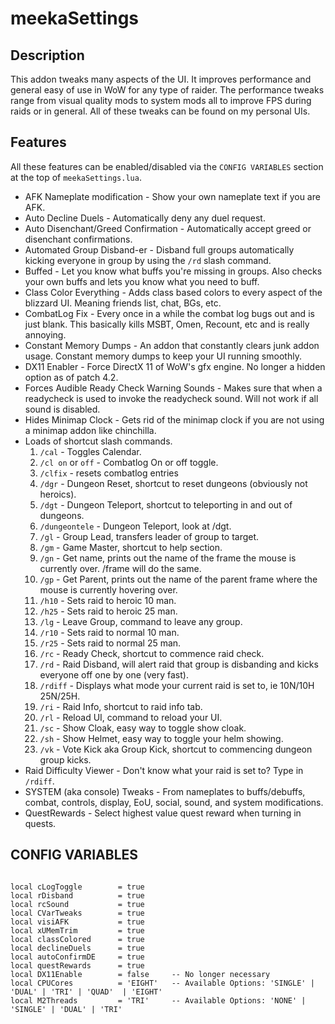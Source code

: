 meekaSettings
=============

Description
-----------
This addon tweaks many aspects of the UI. It improves performance and general easy of use in WoW for any type of raider. The performance tweaks range from visual quality mods to system mods all to improve FPS during raids or in general. All of these tweaks can be found on my personal UIs.

Features
----------
All these features can be enabled/disabled via the `CONFIG VARIABLES` section at the top of `meekaSettings.lua`.

-	AFK Nameplate modification - Show your own nameplate text if you are AFK.
-	Auto Decline Duels - Automatically deny any duel request.
-	Auto Disenchant/Greed Confirmation - Automatically accept greed or disenchant confirmations.
-	Automated Group Disband-er - Disband full groups automatically kicking everyone in group by using the `/rd` slash command.
-	Buffed - Let you know what buffs you're missing in groups. Also checks your own buffs and lets you know what you need to buff.
-	Class Color Everything - Adds class based colors to every aspect of the blizzard UI. Meaning friends list, chat, BGs, etc.
-	CombatLog Fix - Every once in a while the combat log bugs out and is just blank. This basically kills MSBT, Omen, Recount, etc and is really annoying.
-	Constant Memory Dumps - An addon that constantly clears junk addon usage. Constant memory dumps to keep your UI running smoothly.
-	DX11 Enabler - Force DirectX 11 of WoW's gfx engine. No longer a hidden option as of patch 4.2.
-	Forces Audible Ready Check Warning Sounds - Makes sure that when a readycheck is used to invoke the readycheck sound. Will not work if all sound is disabled.
-	Hides Minimap Clock - Gets rid of the minimap clock if you are not using a minimap addon like chinchilla.
-	Loads of shortcut slash commands.
	1.	`/cal` - Toggles Calendar.
	2.	`/cl on` or `off` - Combatlog On or off toggle.
	3.	`/clfix` - resets combatlog entries
	4.	`/dgr` - Dungeon Reset, shortcut to reset dungeons (obviously not heroics).
	5.	`/dgt` - Dungeon Teleport, shortcut to teleporting in and out of dungeons.
	6.	`/dungeontele` - Dungeon Teleport, look at /dgt.
	7.	`/gl` - Group Lead, transfers leader of group to target.
	8.	`/gm` - Game Master, shortcut to help section.
	9.	`/gn` - Get name, prints out the name of the frame the mouse is currently over. /frame will do the same.
	10.	`/gp` - Get Parent, prints out the name of the parent frame where the mouse is currently hovering over.
	11.	`/h10` - Sets raid to heroic 10 man.
	12.	`/h25` - Sets raid to heroic 25 man.
	13.	`/lg` - Leave Group, command to leave any group.
	14.	`/r10` - Sets raid to normal 10 man.
	15.	`/r25` - Sets raid to normal 25 man.
	16.	`/rc` - Ready Check, shortcut to commence raid check.
	17.	`/rd` - Raid Disband, will alert raid that group is disbanding and kicks everyone off one by one (very fast).
	18.	`/rdiff` - Displays what mode your current raid is set to, ie 10N/10H 25N/25H.
	19.	`/ri` - Raid Info, shortcut to raid info tab.
	20.	`/rl` - Reload UI, command to reload your UI.
	21.	`/sc` - Show Cloak, easy way to toggle show cloak.
	22.	`/sh` - Show Helmet, easy way to toggle your helm showing.
	23.	`/vk` - Vote Kick aka Group Kick, shortcut to commencing dungeon group kicks.
-	Raid Difficulty Viewer - Don't know what your raid is set to? Type in `/rdiff`.
-	SYSTEM (aka console) Tweaks - From nameplates to buffs/debuffs, combat, controls, display, EoU, social, sound, and system modifications.
-	QuestRewards - Select highest value quest reward when turning in quests.

CONFIG VARIABLES
----------------
<pre><code>
local cLogToggle        = true
local rDisband			= true
local rcSound			= true
local CVarTweaks		= true
local visiAFK			= true
local xUMemTrim			= true
local classColored		= true
local declineDuels		= true
local autoConfirmDE		= true
local questRewards		= true
local DX11Enable		= false		-- No longer necessary
local CPUCores			= 'EIGHT'	-- Available Options: 'SINGLE' | 'DUAL' | 'TRI' | 'QUAD'  | 'EIGHT'
local M2Threads			= 'TRI'		-- Available Options: 'NONE' | 'SINGLE' | 'DUAL' | 'TRI'
</code></pre>
